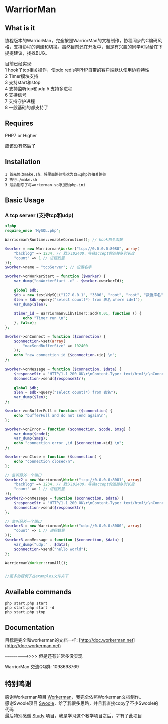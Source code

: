 # WarriorMan
## What is it
协程版本的WarriorMan，完全按照WarriorMan的文档制作，协程同步的C编码风格，支持协程的创建和切换。虽然目前还在开发中，但是有兴趣的同学可以给在下提提建议，找找BUG。    
  
目前已经实现:  
1 hook了tcp相关操作，使pdo redis等PHP自带的客户端默认使用协程特性  
2 Timer模块支持  
3 支持start和stop  
4 支持监听tcp和udp
5 支持多进程  
6 支持信号  
7 支持守护进程  
8 一般基础的都支持了

## Requires
PHP7 or Higher

应该没有然后了

## Installation

```
1 首先修改make.sh，将里面路径修改为自己php的相关路径
2 执行./make.sh
3 最后别忘了将workerman.so添加到php.ini
```

## Basic Usage

### A tcp server  (支持tcp和udp)
```php
<?php
require_once 'MySQL.php';

Warriorman\Runtime::enableCoroutine(); // hook相关函数

$worker = new Warriorman\Worker("tcp://0.0.0.0:8080", array(
	"backlog" => 1234, // 默认102400，等待accept的连接队列长度
	"count" => 1 // 进程数量
));
$worker->name = "tcpServer"; // 设置名字

$worker->onWorkerStart = function ($worker) {
	var_dump("onWorkerStart ->" . $worker->workerId);
	
	global $db;
	$db = new test\MySQL("127.0.0.1", "3306", "root", "root", "数据库名");
	$len = $db->query("select count(*) from 表名 where id=1");
	var_dump($len);
	
	$timer_id = Warriorman\Lib\Timer::add(0.01, function () {
		echo "Timer run \n";
	}, false);
};

$worker->onConnect = function ($connection) {
	$connection->set(array(
		"maxSendBufferSize" => 102400
	));
	echo "new connection id {$connection->id} \n";
};

$worker->onMessage = function ($connection, $data) {
	$responseStr = "HTTP/1.1 200 OK\r\nContent-Type: text/html\r\nConnection: Keep-Alive\r\nContent-Length: 11\r\n\r\nhello worla\r\n";
	$connection->send($responseStr);
	
	global $db;
	$len = $db->query("select count(*) from 表名");
	var_dump($len);
};

$worker->onBufferFull = function ($connection) {
	echo "bufferFull and do not send again\n";
};

$worker->onError = function ($connection, $code, $msg) {
	var_dump($code);
	var_dump($msg);
	echo "connection error ,id {$connection->id} \n";
};

$worker->onClose = function ($connection) {
	echo "connection closed\n";
};

// 监听另外一个端口
$worker2 = new Warriorman\Worker("tcp://0.0.0.0:8081", array(
	"backlog" => 1234, // 默认102400，等待accept的连接队列长度
	"count" => 1 // 进程数量
));
$worker2->onMessage = function ($connection, $data) {
	$responseStr = "HTTP/1.1 200 OK\r\nContent-Type: text/html\r\nConnection: Keep-Alive\r\nContent-Length: 11\r\n\r\nhello worlb\r\n";
	$connection->send($responseStr);
};

// 监听另外一个端口
$worker3 = new Warriorman\Worker("udp://0.0.0.0:8080", array(
	"count" => 1 // 进程数量
));
$worker3->onMessage = function ($connection, $data) {
	var_dump("udp:" . $data);
	$connection->send("hello world");
};

Warriorman\Worker::runAll();


//更多协程例子在examples文件夹下
```

## Available commands
```php start.php start  ```  
```php start.php start -d  ```  
```php start.php stop  ```

## Documentation

目标是完全和workerman的文档一样: [http://doc.workerman.net](http://doc.workerman.net) 

--------->>>>                           但是还有非常多没实现

WarriorMan 交流QQ群: 1098698769

## 特别鸣谢

感谢Workerman项目 [Workerman](https://github.com/walkor/Workerman)，我完全依照Workerman文档制作。  
感谢Swoole项目 [Swoole](https://github.com/swoole/swoole-src)，给了我很多思路，并且我直接copy了不少Swoole的代码  
最后特别感谢 [Study](https://github.com/php-extension-research/study) 项目，我是学习这个教学项目之后，才有了此项目  



